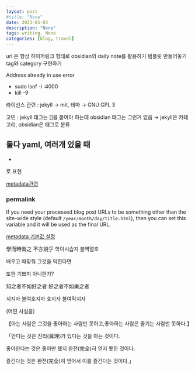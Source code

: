 ```yaml
---
layout: post
#title: "None"
date: 2023-05-03
description: "None"
tags: writing, None 
categories: [blog, travel]
---
```


url 은 항상 하이퍼링크 형태로
obsidian의 daily note를 활용하기
템플릿 만들어놓기
tag와 category 구현하기

 Address already in use error 
 -   sudo lsof -i :4000
 -  kill -9 <PID>

라이선스 관련 : jekyll → mit, 테마 → GNU GPL 3

고민 : jekyll 태그는 []를 붙여야 하는데 obsidian 태그는 그런거 없음
→ jekyll은 카테고리, obsidian은 태그로 분류

둘다 yaml, 여러개 있을 때 
-
-
로 표현

[metadata관련](https://jekyllrb.com/docs/front-matter/)

### permalink
If you need your processed blog post URLs to be something other than the site-wide style (default `/year/month/day/title.html`), then you can set this variable and it will be used as the final URL.

[metadata 기본값 설정](https://jekyllrb.com/docs/configuration/front-matter-defaults/)


學而時習之 不亦說乎 학이시습지 불역열호

배우고 때맞춰 그것을 익힌다면

또한 기쁘지 아니한가?

  

知之者不如好之者 好之者不如樂之者

지지자 불여호지자 호지자 불여락지자

  

(어떤 사실을)

【아는 사람은 그것을 좋아하는 사람만 못하고,좋아하는 사람은 즐기는 사람만 못하다.】

  

「안다는 것은 진리(眞理)가 있다는 것을 아는 것이다.

좋아한다는 것은 좋아만 했지 완전(完全)히 얻지 못한 것이다.

즐긴다는 것은 완전(完全)히 얻어서 이를 즐긴다는 것이다.」